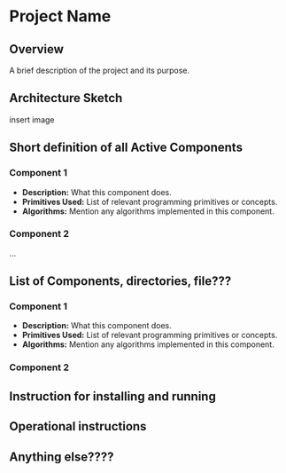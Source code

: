 # Project Name

## Overview

A brief description of the project and its purpose.

## Architecture Sketch

insert image

## Short definition of all Active Components

### Component 1

- **Description:** What this component does.
- **Primitives Used:** List of relevant programming primitives or concepts.
- **Algorithms:** Mention any algorithms implemented in this component.

### Component 2

...

## List of Components, directories, file???

### Component 1

- **Description:** What this component does.
- **Primitives Used:** List of relevant programming primitives or concepts.
- **Algorithms:** Mention any algorithms implemented in this component.

### Component 2


## Instruction for installing and running

## Operational instructions

## Anything else????